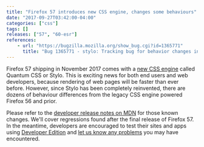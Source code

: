 ```yaml
---
title: "Firefox 57 introduces new CSS engine, changes some behaviours"
date: "2017-09-27T03:42:00-04:00"
categories: ["css"]
tags: []
releases: ["57", "60-esr"]
references:
    - url: "https://bugzilla.mozilla.org/show_bug.cgi?id=1365771"
      title: "Bug 1365771 - stylo: Tracking bug for behavior changes in stylo"
---
```

Firefox 57 shipping in November 2017 comes with a [new CSS engine](https://blog.mozilla.org/blog/2017/09/26/firefox-quantum-beta-developer-edition/) called Quantum CSS or Stylo. This is exciting news for both end users and web developers, because rendering of web pages will be faster than ever before. However, since Stylo has been completely reinvented, there are dozens of behaviour differences from the legacy CSS engine powered Firefox 56 and prior.

Please refer to the [developer release notes on MDN](https://developer.mozilla.org/Firefox/Releases/57#Quantum_CSS_notes) for those known changes. We'll cover regressions found after the final release of Firefox 57. In the meantime, developers are encouraged to test their sites and apps using [Developer Edition](https://www.mozilla.org/firefox/developer/) and [let us know any problems](https://www.fxsitecompat.dev/en-CA/contribute/) you may have encountered.
